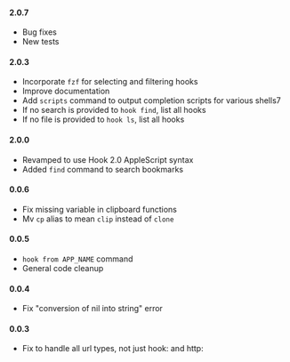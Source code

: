 #### 2.0.7

- Bug fixes
- New tests

#### 2.0.3

- Incorporate `fzf` for selecting and filtering hooks
- Improve documentation
- Add `scripts` command to output completion scripts for various shells7
- If no search is provided to `hook find`, list all hooks
- If no file is provided to `hook ls`, list all hooks


#### 2.0.0

- Revamped to use Hook 2.0 AppleScript syntax
- Added `find` command to search bookmarks

#### 0.0.6

- Fix missing variable in clipboard functions
- Mv `cp` alias to mean `clip` instead of `clone`

#### 0.0.5

- `hook from APP_NAME` command
- General code cleanup

#### 0.0.4

- Fix "conversion of nil into string" error

#### 0.0.3

- Fix to handle all url types, not just hook: and http:

